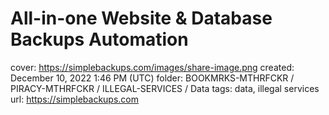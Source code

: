 # All-in-one Website & Database Backups Automation

cover: https://simplebackups.com/images/share-image.png
created: December 10, 2022 1:46 PM (UTC)
folder: BOOKMRKS-MTHRFCKR / PIRACY-MTHRFCKR / ILLEGAL-SERVICES / Data
tags: data, illegal services
url: https://simplebackups.com